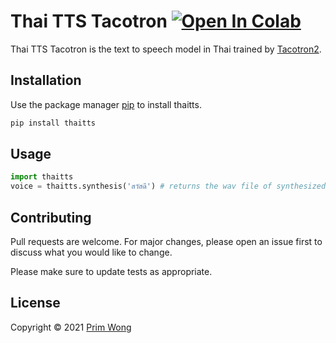 # Thai TTS Tacotron [![Open In Colab](https://colab.research.google.com/assets/colab-badge.svg)](https://colab.research.google.com/gist/Prim9000/619d173e63ec6b6939eb7e814c98fbb9/thaitts_inference.ipynb?hl=en)

Thai TTS Tacotron is the text to speech model in Thai trained by [Tacotron2](https://github.com/NVIDIA/tacotron2).

## Installation

Use the package manager [pip](https://pip.pypa.io/en/stable/) to install thaitts.

```bash
pip install thaitts
```

## Usage

```python
import thaitts
voice = thaitts.synthesis('สวัสดี') # returns the wav file of synthesized speech
```

## Contributing
Pull requests are welcome. For major changes, please open an issue first to discuss what you would like to change.

Please make sure to update tests as appropriate.

## License
Copyright © 2021 [Prim Wong](https://prim9000.medium.com/)
